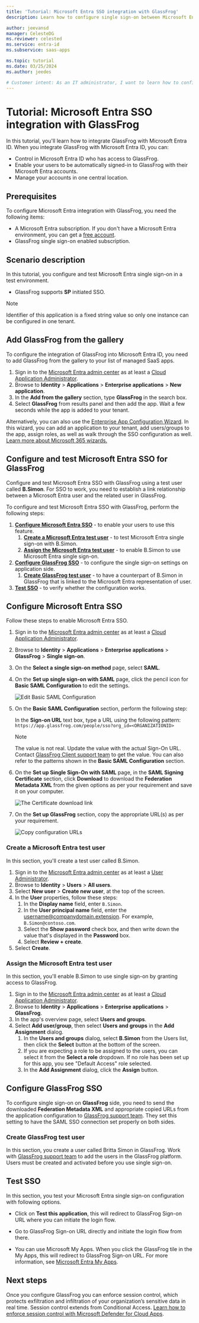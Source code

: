 ```yaml
---
title: 'Tutorial: Microsoft Entra SSO integration with GlassFrog'
description: Learn how to configure single sign-on between Microsoft Entra ID and GlassFrog.

author: jeevansd
manager: CelesteDG
ms.reviewer: celested
ms.service: entra-id
ms.subservice: saas-apps

ms.topic: tutorial
ms.date: 03/25/2024
ms.author: jeedes

# Customer intent: As an IT administrator, I want to learn how to configure single sign-on between Microsoft Entra ID and GlassFrog so that I can control who has access to GlassFrog, enable automatic sign-in with Microsoft Entra accounts, and manage my accounts in one central location.
---
```

# Tutorial: Microsoft Entra SSO integration with GlassFrog

In this tutorial, you'll learn how to integrate GlassFrog with Microsoft Entra ID. When you integrate GlassFrog with Microsoft Entra ID, you can:

* Control in Microsoft Entra ID who has access to GlassFrog.
* Enable your users to be automatically signed-in to GlassFrog with their Microsoft Entra accounts.
* Manage your accounts in one central location.

## Prerequisites

To configure Microsoft Entra integration with GlassFrog, you need the following items:

* A Microsoft Entra subscription. If you don't have a Microsoft Entra environment, you can get a [free account](https://azure.microsoft.com/free/).
* GlassFrog single sign-on enabled subscription.

## Scenario description

In this tutorial, you configure and test Microsoft Entra single sign-on in a test environment.

* GlassFrog supports **SP** initiated SSO.

> [!NOTE]
> Identifier of this application is a fixed string value so only one instance can be configured in one tenant.

## Add GlassFrog from the gallery

To configure the integration of GlassFrog into Microsoft Entra ID, you need to add GlassFrog from the gallery to your list of managed SaaS apps.

1. Sign in to the [Microsoft Entra admin center](https://entra.microsoft.com) as at least a [Cloud Application Administrator](~/identity/role-based-access-control/permissions-reference.md#cloud-application-administrator).
1. Browse to **Identity** > **Applications** > **Enterprise applications** > **New application**.
1. In the **Add from the gallery** section, type **GlassFrog** in the search box.
1. Select **GlassFrog** from results panel and then add the app. Wait a few seconds while the app is added to your tenant.

 Alternatively, you can also use the [Enterprise App Configuration Wizard](https://portal.office.com/AdminPortal/home?Q=Docs#/azureadappintegration). In this wizard, you can add an application to your tenant, add users/groups to the app, assign roles, as well as walk through the SSO configuration as well. [Learn more about Microsoft 365 wizards.](/microsoft-365/admin/misc/azure-ad-setup-guides)

<a name='configure-and-test-azure-ad-sso-for-glassfrog'></a>

## Configure and test Microsoft Entra SSO for GlassFrog

Configure and test Microsoft Entra SSO with GlassFrog using a test user called **B.Simon**. For SSO to work, you need to establish a link relationship between a Microsoft Entra user and the related user in GlassFrog.

To configure and test Microsoft Entra SSO with GlassFrog, perform the following steps:

1. **[Configure Microsoft Entra SSO](#configure-azure-ad-sso)** - to enable your users to use this feature.
    1. **[Create a Microsoft Entra test user](#create-an-azure-ad-test-user)** - to test Microsoft Entra single sign-on with B.Simon.
    1. **[Assign the Microsoft Entra test user](#assign-the-azure-ad-test-user)** - to enable B.Simon to use Microsoft Entra single sign-on.
1. **[Configure GlassFrog SSO](#configure-glassfrog-sso)** - to configure the single sign-on settings on application side.
    1. **[Create GlassFrog test user](#create-glassfrog-test-user)** - to have a counterpart of B.Simon in GlassFrog that is linked to the Microsoft Entra representation of user.
1. **[Test SSO](#test-sso)** - to verify whether the configuration works.

<a name='configure-azure-ad-sso'></a>

## Configure Microsoft Entra SSO

Follow these steps to enable Microsoft Entra SSO.

1. Sign in to the [Microsoft Entra admin center](https://entra.microsoft.com) as at least a [Cloud Application Administrator](~/identity/role-based-access-control/permissions-reference.md#cloud-application-administrator).
1. Browse to **Identity** > **Applications** > **Enterprise applications** > **GlassFrog** > **Single sign-on**.
1. On the **Select a single sign-on method** page, select **SAML**.
1. On the **Set up single sign-on with SAML** page, click the pencil icon for **Basic SAML Configuration** to edit the settings.

   ![Edit Basic SAML Configuration](common/edit-urls.png)

1. On the **Basic SAML Configuration** section, perform the following step:

    In the **Sign-on URL** text box, type a URL using the following pattern:
    `https://app.glassfrog.com/people/sso?org_id=<ORGANIZATIONID>`

	> [!NOTE]
	> The value is not real. Update the value with the actual Sign-On URL. Contact [GlassFrog Client support team](mailto:support@glassfrog.com) to get the value. You can also refer to the patterns shown in the **Basic SAML Configuration** section.

1. On the **Set up Single Sign-On with SAML** page, in the **SAML Signing Certificate** section, click **Download** to download the **Federation Metadata XML** from the given options as per your requirement and save it on your computer.

	![The Certificate download link](common/metadataxml.png)

6. On the **Set up GlassFrog** section, copy the appropriate URL(s) as per your requirement.

	![Copy configuration URLs](common/copy-configuration-urls.png)

<a name='create-an-azure-ad-test-user'></a>

### Create a Microsoft Entra test user 

In this section, you'll create a test user called B.Simon.

1. Sign in to the [Microsoft Entra admin center](https://entra.microsoft.com) as at least a [User Administrator](~/identity/role-based-access-control/permissions-reference.md#user-administrator).
1. Browse to **Identity** > **Users** > **All users**.
1. Select **New user** > **Create new user**, at the top of the screen.
1. In the **User** properties, follow these steps:
   1. In the **Display name** field, enter `B.Simon`.  
   1. In the **User principal name** field, enter the username@companydomain.extension. For example, `B.Simon@contoso.com`.
   1. Select the **Show password** check box, and then write down the value that's displayed in the **Password** box.
   1. Select **Review + create**.
1. Select **Create**.

<a name='assign-the-azure-ad-test-user'></a>

### Assign the Microsoft Entra test user

In this section, you'll enable B.Simon to use single sign-on by granting access to GlassFrog.

1. Sign in to the [Microsoft Entra admin center](https://entra.microsoft.com) as at least a [Cloud Application Administrator](~/identity/role-based-access-control/permissions-reference.md#cloud-application-administrator).
1. Browse to **Identity** > **Applications** > **Enterprise applications** > **GlassFrog**.
1. In the app's overview page, select **Users and groups**.
1. Select **Add user/group**, then select **Users and groups** in the **Add Assignment** dialog.
   1. In the **Users and groups** dialog, select **B.Simon** from the Users list, then click the **Select** button at the bottom of the screen.
   1. If you are expecting a role to be assigned to the users, you can select it from the **Select a role** dropdown. If no role has been set up for this app, you see "Default Access" role selected.
   1. In the **Add Assignment** dialog, click the **Assign** button.

## Configure GlassFrog SSO

To configure single sign-on on **GlassFrog** side, you need to send the downloaded **Federation Metadata XML** and appropriate copied URLs from the application configuration to [GlassFrog support team](mailto:support@glassfrog.com). They set this setting to have the SAML SSO connection set properly on both sides.

### Create GlassFrog test user

In this section, you create a user called Britta Simon in GlassFrog. Work with [GlassFrog support team](mailto:support@glassfrog.com) to add the users in the GlassFrog platform. Users must be created and activated before you use single sign-on.

## Test SSO

In this section, you test your Microsoft Entra single sign-on configuration with following options. 

* Click on **Test this application**, this will redirect to GlassFrog Sign-on URL where you can initiate the login flow. 

* Go to GlassFrog Sign-on URL directly and initiate the login flow from there.

* You can use Microsoft My Apps. When you click the GlassFrog tile in the My Apps, this will redirect to GlassFrog Sign-on URL. For more information, see [Microsoft Entra My Apps](/azure/active-directory/manage-apps/end-user-experiences#azure-ad-my-apps).

## Next steps

Once you configure GlassFrog you can enforce session control, which protects exfiltration and infiltration of your organization’s sensitive data in real time. Session control extends from Conditional Access. [Learn how to enforce session control with Microsoft Defender for Cloud Apps](/cloud-app-security/proxy-deployment-aad).
